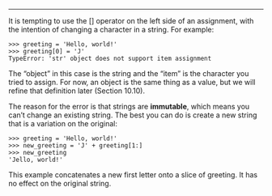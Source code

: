 ---------------------

It is tempting to use the <span>[]</span> operator on the left side of an assignment, with the intention of changing a character in a string. For example:

    >>> greeting = 'Hello, world!'
    >>> greeting[0] = 'J'
    TypeError: 'str' object does not support item assignment

The “object” in this case is the string and the “item” is the character you tried to assign. For now, an object is the same thing as a value, but we will refine that definition later (Section 10.10).

The reason for the error is that strings are <span>**immutable**</span>, which means you can’t change an existing string. The best you can do is create a new string that is a variation on the original:

    >>> greeting = 'Hello, world!'
    >>> new_greeting = 'J' + greeting[1:]
    >>> new_greeting
    'Jello, world!'

This example concatenates a new first letter onto a slice of <span>greeting</span>. It has no effect on the original string.

